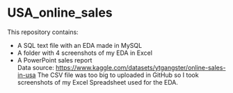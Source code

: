 # USA_online_sales
This repository contains:
- A SQL text file with an EDA made in MySQL
- A folder with 4 screenshots of my EDA in Excel
- A PowerPoint sales report \
Data source: https://www.kaggle.com/datasets/ytgangster/online-sales-in-usa
The CSV file was too big to uploaded in GitHub so I took screenshots of my Excel Spreadsheet used for the EDA.
